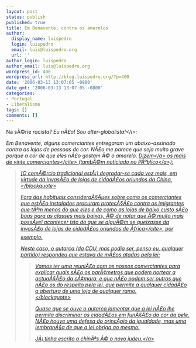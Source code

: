 ```yaml
---
layout: post
status: publish
published: true
title: Em Benavente, contra os amarelos
author:
  display_name: luispedro
  login: luispedro
  email: luis@luispedro.org
  url: ''
author_login: luispedro
author_email: luis@luispedro.org
wordpress_id: 400
wordpress_url: http://blog.luispedro.org/?p=400
date: '2006-03-13 13:07:05 -0800'
date_gmt: '2006-03-13 13:07:05 -0800'
categories:
- Portugal
- Liberalismo
tags: []
comments: []
---
```

<p>Na s&Atilde;&copy;rie <i>racista? Eu n&Atilde;&pound;o! Sou alter-globalista!<&#47;i>:</p>
<p>Em Benavente, alguns comerciantes entregaram um abaixo-assinado contra as lojas de pessoas de cor. N&Atilde;&pound;o me parece que seja muito grave porque a cor de que eles n&Atilde;&pound;o gostam &Atilde;&copy; o amarelo. <a href="http:&#47;&#47;www.oribatejo.pt&#47;?lop=conteudo&op=f899139df5e1059396431415e770c6dd&id=47f1adc470baaf1874d79dc4144af95f&drops[drop_edicao]=30&drops[drop_edicao]=30">Dizem<&#47;a> os <cite>mais de vinte comerciantes<&#47;cite> (tamb&Atilde;&copy;m noticiado no <a href="http:&#47;&#47;jornal.publico.clix.pt&#47;noticias.asp?a=2006&m=03&d=12&uid=&id=67882&sid=7460">P&Atilde;&ordm;blico<&#47;a>):</p>
<blockquote><p>
[O com&Atilde;&copy;rcio tradicional est&Atilde;&iexcl;] degradar-se cada vez mais, em virtude da invas&Atilde;&pound;o de lojas de cidad&Atilde;&pound;os oriundos da China.<br />
<&#47;blockquote></p>
<p>Fora das habituais considera&Atilde;&sect;&Atilde;&micro;es sobre como os comerciantes que est&Atilde;&pound;o instalados procuram protec&Atilde;&sect;&Atilde;&pound;o contra os imigrantes que t&Atilde;&ordf;m menos do que eles e de como as lojas de baixo custo s&Atilde;&pound;o boas para as classes mais baixas, &Atilde;&copy; de notar que &Atilde;&copy; muito mais poss&Atilde;&shy;vel acontecer isto do que se algu&Atilde;&copy;m se queixasse da <cite>invas&Atilde;&pound;o de lojas de cidad&Atilde;&pound;os oriundos de &Atilde;frica<&#47;cite>, por exemplo.</p>
<p>Neste caso, o autarca (da CDU, mas podia ser, penso eu, qualquer partido) respondeu que estava de m&Atilde;&pound;os atadas pela lei:</p>
<blockquote><p>
Vamos ter uma reuni&Atilde;&pound;o com os nossos comerciantes para explicar quais s&Atilde;&pound;o os par&Atilde;&cent;metros que podem nortear a actua&Atilde;&sect;&Atilde;&pound;o da c&Atilde;&cent;mara, e que n&Atilde;&pound;o podem ser outros que n&Atilde;&pound;o os do respeito pela lei, que permite a qualquer cidad&Atilde;&pound;o a abertura de uma loja de qualquer ramo.<br />
<&#47;blockquote></p>
<p>Quase que se ouve o autarca lamentar que a lei n&Atilde;&pound;o lhe permita discriminar os cidad&Atilde;&pound;os em fun&Atilde;&sect;&Atilde;&pound;o da cor da pele. N&Atilde;&pound;o houve uma defesa do princ&Atilde;&shy;pio da igualdade, mas uma lembran&Atilde;&sect;a de que a lei obriga ao mesmo.</p>
<p>J&Atilde;&iexcl; tinha escrito <a href="http:&#47;&#47;blog.luispedro.org&#47;?p=135">o chin&Atilde;&ordf;s &Atilde;&copy; o novo judeu.<&#47;a></p>
